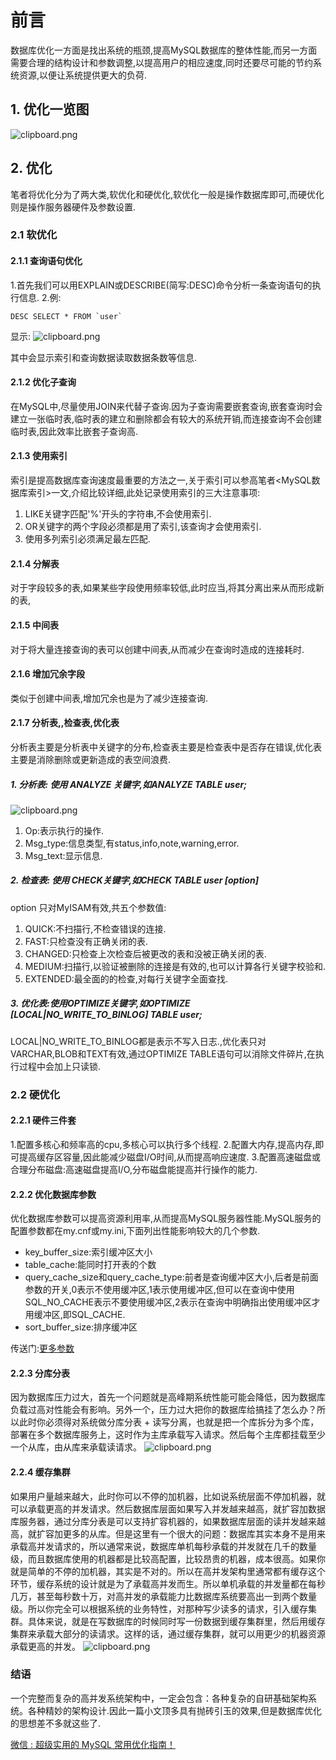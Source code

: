 # 前言

数据库优化一方面是找出系统的瓶颈,提高MySQL数据库的整体性能,而另一方面需要合理的结构设计和参数调整,以提高用户的相应速度,同时还要尽可能的节约系统资源,以便让系统提供更大的负荷.

## 1. 优化一览图

![clipboard.png](https://segmentfault.com/img/bVbqner?w=990&h=607)

## 2. 优化

笔者将优化分为了两大类,软优化和硬优化,软优化一般是操作数据库即可,而硬优化则是操作服务器硬件及参数设置.

### 2.1 软优化

#### 2.1.1 查询语句优化

1.首先我们可以用EXPLAIN或DESCRIBE(简写:DESC)命令分析一条查询语句的执行信息.
2.例:

```
DESC SELECT * FROM `user`
```

显示:
![clipboard.png](https://segmentfault.com/img/bVbqlbi?w=681&h=56)

其中会显示索引和查询数据读取数据条数等信息.

#### 2.1.2 优化子查询

在MySQL中,尽量使用JOIN来代替子查询.因为子查询需要嵌套查询,嵌套查询时会建立一张临时表,临时表的建立和删除都会有较大的系统开销,而连接查询不会创建临时表,因此效率比嵌套子查询高.

#### 2.1.3 使用索引

索引是提高数据库查询速度最重要的方法之一,关于索引可以参高笔者<MySQL数据库索引>一文,介绍比较详细,此处记录使用索引的三大注意事项:

1. LIKE关键字匹配'%'开头的字符串,不会使用索引.
2. OR关键字的两个字段必须都是用了索引,该查询才会使用索引.
3. 使用多列索引必须满足最左匹配.

#### 2.1.4 分解表

对于字段较多的表,如果某些字段使用频率较低,此时应当,将其分离出来从而形成新的表,

#### 2.1.5 中间表

对于将大量连接查询的表可以创建中间表,从而减少在查询时造成的连接耗时.

#### 2.1.6 增加冗余字段

类似于创建中间表,增加冗余也是为了减少连接查询.

#### 2.1.7 分析表,,检查表,优化表

分析表主要是分析表中关键字的分布,检查表主要是检查表中是否存在错误,优化表主要是消除删除或更新造成的表空间浪费.

##### 1. 分析表: 使用 ANALYZE 关键字,如ANALYZE TABLE user;

![clipboard.png](https://segmentfault.com/img/bVbqlbl?w=323&h=55)

1. Op:表示执行的操作.
2. Msg_type:信息类型,有status,info,note,warning,error.
3. Msg_text:显示信息.

##### 2. 检查表: 使用 CHECK关键字,如CHECK TABLE user [option]

option 只对MyISAM有效,共五个参数值:

1. QUICK:不扫描行,不检查错误的连接.
2. FAST:只检查没有正确关闭的表.
3. CHANGED:只检查上次检查后被更改的表和没被正确关闭的表.
4. MEDIUM:扫描行,以验证被删除的连接是有效的,也可以计算各行关键字校验和.
5. EXTENDED:最全面的的检查,对每行关键字全面查找.

##### 3. 优化表:使用OPTIMIZE关键字,如OPTIMIZE [LOCAL|NO_WRITE_TO_BINLOG] TABLE user;

LOCAL|NO_WRITE_TO_BINLOG都是表示不写入日志.,优化表只对VARCHAR,BLOB和TEXT有效,通过OPTIMIZE TABLE语句可以消除文件碎片,在执行过程中会加上只读锁.

### 2.2 硬优化

#### 2.2.1 硬件三件套

1.配置多核心和频率高的cpu,多核心可以执行多个线程.
2.配置大内存,提高内存,即可提高缓存区容量,因此能减少磁盘I/O时间,从而提高响应速度.
3.配置高速磁盘或合理分布磁盘:高速磁盘提高I/O,分布磁盘能提高并行操作的能力.

#### 2.2.2 优化数据库参数

优化数据库参数可以提高资源利用率,从而提高MySQL服务器性能.MySQL服务的配置参数都在my.cnf或my.ini,下面列出性能影响较大的几个参数.

- key_buffer_size:索引缓冲区大小
- table_cache:能同时打开表的个数
- query_cache_size和query_cache_type:前者是查询缓冲区大小,后者是前面参数的开关,0表示不使用缓冲区,1表示使用缓冲区,但可以在查询中使用SQL_NO_CACHE表示不要使用缓冲区,2表示在查询中明确指出使用缓冲区才用缓冲区,即SQL_CACHE.
- sort_buffer_size:排序缓冲区

传送门:[更多参数](https://www.mysql.com/cn/why-mysql/performance/index.html)

#### 2.2.3 分库分表

因为数据库压力过大，首先一个问题就是高峰期系统性能可能会降低，因为数据库负载过高对性能会有影响。另外一个，压力过大把你的数据库给搞挂了怎么办？所以此时你必须得对系统做分库分表 + 读写分离，也就是把一个库拆分为多个库，部署在多个数据库服务上，这时作为主库承载写入请求。然后每个主库都挂载至少一个从库，由从库来承载读请求。
![clipboard.png](https://segmentfault.com/img/bVbqn8N?w=613&h=712)

#### 2.2.4 缓存集群

如果用户量越来越大，此时你可以不停的加机器，比如说系统层面不停加机器，就可以承载更高的并发请求。然后数据库层面如果写入并发越来越高，就扩容加数据库服务器，通过分库分表是可以支持扩容机器的，如果数据库层面的读并发越来越高，就扩容加更多的从库。但是这里有一个很大的问题：数据库其实本身不是用来承载高并发请求的，所以通常来说，数据库单机每秒承载的并发就在几千的数量级，而且数据库使用的机器都是比较高配置，比较昂贵的机器，成本很高。如果你就是简单的不停的加机器，其实是不对的。所以在高并发架构里通常都有缓存这个环节，缓存系统的设计就是为了承载高并发而生。所以单机承载的并发量都在每秒几万，甚至每秒数十万，对高并发的承载能力比数据库系统要高出一到两个数量级。所以你完全可以根据系统的业务特性，对那种写少读多的请求，引入缓存集群。具体来说，就是在写数据库的时候同时写一份数据到缓存集群里，然后用缓存集群来承载大部分的读请求。这样的话，通过缓存集群，就可以用更少的机器资源承载更高的并发。
![clipboard.png](https://segmentfault.com/img/bVbqn8O?w=656&h=709)

### 结语

一个完整而复杂的高并发系统架构中，一定会包含：各种复杂的自研基础架构系统。各种精妙的架构设计.因此一篇小文顶多具有抛砖引玉的效果,但是数据库优化的思想差不多就这些了.



[微信 : 超级实用的 MySQL 常用优化指南！](https://mp.weixin.qq.com/s?__biz=MzA5NDg3MjAwMQ==&mid=2457106953&idx=1&sn=a265008616b54b1ae8a571a248fda888&chksm=87c8d2a7b0bf5bb14bfde39a55c35ac92cb805038547a0f4df223f808e0ed187eb44a600c08d&scene=126&sessionid=1597190995&key=38f9a66cdb126ea0405a5af114ff339e93a55de85686fe288c556abb5b93383f32a31044523826f1f3590e9a3aad35519ebaa317bce2681c0d41c05be30cae470d7ca5b6bba452bdd2efd062e2204169&ascene=1&uin=MTc1ODIyMzMxOA%3D%3D&devicetype=Windows+10+x64&version=62090538&lang=zh_CN&exportkey=A4suT5CnArNh%2BWWl0GCDU8U%3D&pass_ticket=EJ9UG4Jgp1Nx2aLxNRBK9ZRpJ9aHDDVnFIAXjO%2FRWIROHHunSA%2FQR99tCMmkeBrs)